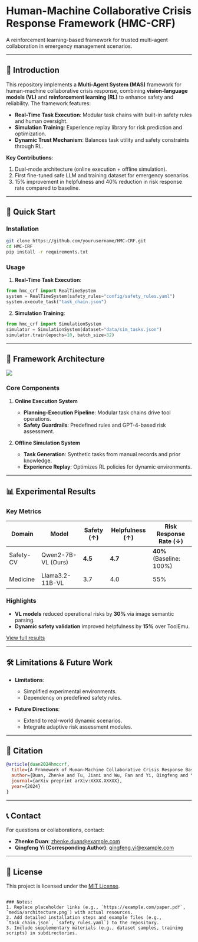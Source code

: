 # Human-Machine Collaborative Crisis Response Framework (HMC-CRF)
A reinforcement learning-based framework for trusted multi-agent collaboration in emergency management scenarios.

---

## 📖 Introduction
This repository implements a **Multi-Agent System (MAS)** framework for human-machine collaborative crisis response, combining **vision-language models (VL)** and **reinforcement learning (RL)** to enhance safety and reliability. The framework features:
- **Real-Time Task Execution**: Modular task chains with built-in safety rules and human oversight.
- **Simulation Training**: Experience replay library for risk prediction and optimization.
- **Dynamic Trust Mechanism**: Balances task utility and safety constraints through RL.

**Key Contributions**:
1. Dual-mode architecture (online execution + offline simulation).
2. First fine-tuned safe LLM and training dataset for emergency scenarios.
3. 15% improvement in helpfulness and 40% reduction in risk response rate compared to baseline.

---

## 🚀 Quick Start

### Installation
```bash
git clone https://github.com/yourusername/HMC-CRF.git
cd HMC-CRF
pip install -r requirements.txt
```

### Usage
1. **Real-Time Task Execution**:
```python
from hmc_crf import RealTimeSystem
system = RealTimeSystem(safety_rules="config/safety_rules.yaml")
system.execute_task("task_chain.json")
```

2. **Simulation Training**:
```python
from hmc_crf import SimulationSystem
simulator = SimulationSystem(dataset="data/sim_tasks.json")
simulator.train(epochs=10, batch_size=32)
```

---

## 🧠 Framework Architecture
![](media/architecture.png)

### Core Components
1. **Online Execution System**  
   - **Planning-Execution Pipeline**: Modular task chains drive tool operations.  
   - **Safety Guardrails**: Predefined rules and GPT-4-based risk assessment.  

2. **Offline Simulation System**  
   - **Task Generation**: Synthetic tasks from manual records and prior knowledge.  
   - **Experience Replay**: Optimizes RL policies for dynamic environments.  

---

## 📊 Experimental Results

### Key Metrics
| Domain      | Model              | Safety (↑) | Helpfulness (↑) | Risk Response Rate (↓) |
|-------------|--------------------|------------|-----------------|-------------------------|
| Safety-CV   | Qwen2-7B-VL (Ours) | **4.5**    | **4.7**         | **40%** (Baseline: 100%) |
| Medicine    | Llama3.2-11B-VL    | 3.7        | 4.0             | 55%                     |

### Highlights
- **VL models** reduced operational risks by **30%** via image semantic parsing.  
- **Dynamic safety validation** improved helpfulness by **15%** over ToolEmu.  

[View full results](experiments/README.md)

---

## 🛠️ Limitations & Future Work
- **Limitations**:  
  - Simplified experimental environments.  
  - Dependency on predefined safety rules.  

- **Future Directions**:  
  - Extend to real-world dynamic scenarios.  
  - Integrate adaptive risk assessment modules.  

---

## 📜 Citation
```bibtex
@article{duan2024hmccrf,
  title={A Framework of Human-Machine Collaborative Crisis Response Based on Multi-agent System},
  author={Duan, Zhenke and Tu, Jiani and Wu, Fan and Yi, Qingfeng and Yu, Liangtao},
  journal={arXiv preprint arXiv:XXXX.XXXXX},
  year={2024}
}
```

---

## 📞 Contact
For questions or collaborations, contact:  
- **Zhenke Duan**: zhenke.duan@example.com  
- **Qingfeng Yi (Corresponding Author)**: qingfeng.yi@example.com  

---

## 📄 License
This project is licensed under the [MIT License](LICENSE).
``` 

### Notes:
1. Replace placeholder links (e.g., `https://example.com/paper.pdf`, `media/architecture.png`) with actual resources.
2. Add detailed installation steps and example files (e.g., `task_chain.json`, `safety_rules.yaml`) to the repository.
3. Include supplementary materials (e.g., dataset samples, training scripts) in subdirectories.
